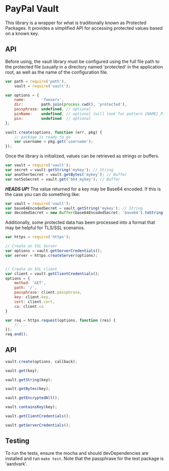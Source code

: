 # PayPal Vault
This library is a wrapper for what is traditionally known as Protected Packages. It provides a simplified API for accessing protected values based on a known key.


## API

Before using, the vault library must be configured using the full file path to the protected file (usually in a directory named 'protected' in the application root, as well as the name of the configuration file.

```javascript
var path = require('path'),
    vault = require('vault');

var options = {
    name:       'fooserv',
    dir:        path.join(process.cwd(), 'protected'),
    passphrase: undefined, // optional
    pinName:    undefined, // optional (will look for pattern {NAME}_PIN, so FOOSERV_PIN, for example)
    pin:        undefined  // optional
};

vault.create(options, function (err, pkg) {
    // package is ready to go
    var username = pkg.get('username');
});
```


Once the library is initialized, values can be retrieved as strings or buffers.
```javascript
var vault = require('vault');
var secret = vault.getString('mykey'); // String
var anotherSecret = vault.getBytes('mykey'); // Buffer
var notSoSecret = vault.get('b64_mykey'); // Buffer
```

***HEADS UP!*** The value returned for a key may be Base64 encoded. If this is the case you can do something like:
```javascript
var vault = require('vault');
var base64EncodedSecret = vault.getString('mykey'); // String
var decodedSecret = new Buffer(base64EncodedSecret, 'base64').toString('utf8');
```

Additionally, some protected data has been processed into a format that may be helpful for TLS/SSL scenarios.
```javascript
var https = require('https');

// Create an SSL Server
var options = vault.getServerCredentials();
var server = https.createServer(options);


// Create an SSL client
var client = vault.getClientCredentials();
options = {
    method: 'GET',
    path: '/',
    passphrase: client.passphrase,
    key: client.key,
    cert: client.cert,
    ca: client.ca
}

var req = https.request(options, function (res) {
    // ...
});
req.end();
```


## API
```javascript
vault.create(options, callback);

vault.get(key);

vault.getString(key);

vault.getBytes(key);

vault.getEncryptedAll();

vault.containsKey(key);

vault.getClientCredentials();

vault.getServerCredentials();
```


## Testing
To run the tests, ensure the mocha and should devDependencies are installed and run `make test`. Note that the passphrase for the test package is 'aardvark'.


